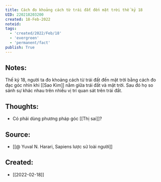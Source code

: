 ```yaml
---
title: Cách đo khoảng cách từ trái đất đến mặt trời thế kỷ 18
UID: 220218203200
created: 18-Feb-2022
noteid:
tags:
  - 'created/2022/Feb/18'
  - 'evergreen'
  - 'permanent/fact'
publish: True
---
```

## Notes:
Thế kỷ 18, người ta đo khoảng cách từ trái đất đến mặt trời bằng cách đo đạc góc nhìn khi [[Sao Kim]] nằm giữa trái đất và mặt trời. Sau đó họ so sánh sự khác nhau trên nhiều vị trí quan sát trên trái đất.

## Thoughts:
- Có phải dùng phương pháp góc [[Thị sai]]?

## Source:
- [[@ Yuval N. Harari, Sapiens lược sử loài người]]


## Created:
- [[2022-02-18]]
